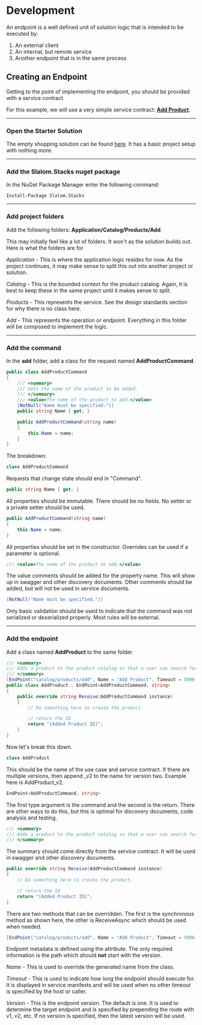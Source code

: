 # Development

An endpoint is a well defined unit of solution logic that is intended to be executed by:
1. An external client
2. An internal, but remote service
3. Another endpoint that is in the same process

## Creating an Endpoint
Getting to the point of implementing the endpoint, you should be provided with a 
service contract.  

For this example, we will use a very simple service contract: [**Add Product**](https://github.com/slalom-saa/stacks/blob/master/documents/1.%20Design/add-product-service-contract.md).

---
### Open the Starter Solution
The empty shopping solution can be found [here](https://github.com/slalom-saa/stacks-shopping/tree/master/Empty).
It has a basic project setup with nothing more.

---
### Add the Slalom.Stacks nuget package
In the NuGet Package Manager enter the following command:
```
Install-Package Slalom.Stacks
```
---
### Add project folders
Add the following folders: **Application/Catalog/Products/Add**.

This may initially feel like a lot of folders.  It won't as the solution builds out.  Here is what the folders are for

*Application* - This is where the application logic resides for now.  As the project continues, it may make sense to split this out into another project or solution.

*Catalog* - This is the bounded context for the product catalog.  Again, it is best to keep these in the same project until it makes sense to split.

*Products* - This represents the service.  See the design standards section for why there is no class here.

*Add* - This represents the operation or endpoint.  Everything in this folder will be composed to implement the logic.

---
### Add the command
In the **add** folder, add a class for the request named **AddProductCommand**.
```csharp
public class AddProductCommand
{
    /// <summary>
    /// Gets the name of the product to be added.
    /// </summary>
    /// <value>The name of the product to add.</value>
    [NotNull("Name must be specified.")]
    public string Name { get; }

    public AddProductCommand(string name)
    {
        this.Name = name;
    }
}
```
The breakdown:
```csharp
class AddProductCommand
```
Requests that change state should end in "Command".
```csharp
public string Name { get; }
```
All properties should be immutable.  There should be no fields.  No setter or a private setter should be used.
```csharp
public AddProductCommand(string name)
{
    this.Name = name;
}
```
All properties should be set in the constructor.  Overrides can be used if a parameter is optional.
```csharp
/// <value>The name of the product to add.</value>
```
The value comments should be added for the property name.  This will show up in swagger and other discovery documents.
Other comments should be added, but will not be used in service documents.
```csharp
[NotNull("Name must be specified.")]
```
Only basic validation should be used to indicate that the command was not serialized or deserialized properly. Most rules will be
external.

---
### Add the endpoint
Add a class named **AddProduct** to the same folder.
```csharp
/// <summary>
/// Adds a product to the product catalog so that a user can search for it and it can be added to a cart, purchased and/or shipped.
/// </summary>
[EndPoint("catalog/products/add", Name = "Add Product", Timeout = 5000, Version = 1)]
public class AddProduct : EndPoint<AddProductCommand, string>
{
    public override string Receive(AddProductCommand instance)
    {
        // Do something here to create the product.

        // return the ID
        return "[Added Product ID]";
    }
}
```
Now let's break this down.
```csharp
class AddProduct
```
This should be the name of the use case and service contract.  If there are multiple versions, then append _v2 to the name for version two.  Example here is AddProduct_v2.
```csharp
EndPoint<AddProductCommand, string>
```
The first type argument is the command and the second is the return.  There are other ways to do this, but this is optimal for discovery documents, code analysis and testing.
```csharp
/// <summary>
/// Adds a product to the product catalog so that a user can search for it and it can be added to a cart, purchased and/or shipped.
/// </summary>
```
The summary should come directly from the service contract.  It will be used in swagger and other discovery documents.
```csharp
public override string Receive(AddProductCommand instance)
{
    // Do something here to create the product.

    // return the ID
    return "[Added Product ID]";
}
```
There are two methods that can be overridden.  The first is the synchronous method as shown here, the other is ReceiveAsync which should be used 
when needed.
```csharp
[EndPoint("catalog/products/add", Name = "Add Product", Timeout = 5000, Version = 1)]
```
Endpoint metadata is defined using the attribute.  The only required information is the path 
which should **not** start with the version.

*Name* - This is used to override the generated name from the class.

*Timeout* - This is used to indicate how long the endpoint should execute for.  It is
displayed in service manifests and will be used when no other timeout is specified by the host or 
caller.

*Version* - This is the endpoint version. The default is one.  It is used to determine the target endpoint and is specified 
by prepending the route with v1, v2, etc.  If no version is specified, then the latest version will be used.